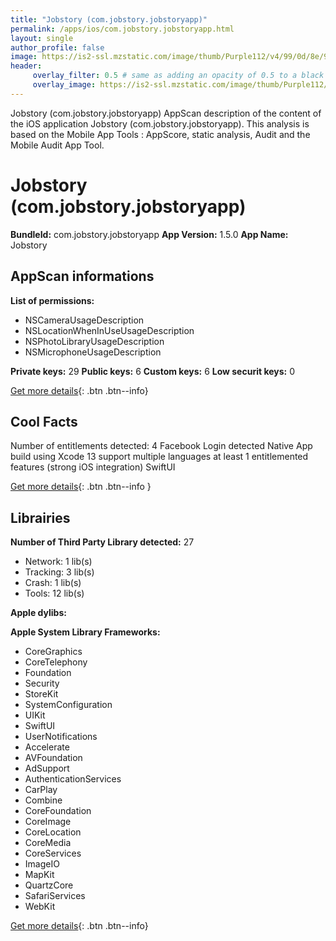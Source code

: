 ```yaml
---
title: "Jobstory (com.jobstory.jobstoryapp)"
permalink: /apps/ios/com.jobstory.jobstoryapp.html
layout: single
author_profile: false
image: https://is2-ssl.mzstatic.com/image/thumb/Purple112/v4/99/0d/8e/990d8ea1-e3f1-0a76-a2d3-a462707d9977/AppIcon-Production-1x_U007emarketing-0-5-0-sRGB-85-220.png/512x512bb.jpg
header: 
     overlay_filter: 0.5 # same as adding an opacity of 0.5 to a black background
     overlay_image: https://is2-ssl.mzstatic.com/image/thumb/Purple112/v4/99/0d/8e/990d8ea1-e3f1-0a76-a2d3-a462707d9977/AppIcon-Production-1x_U007emarketing-0-5-0-sRGB-85-220.png/512x512bb.jpg
---
```

Jobstory (com.jobstory.jobstoryapp) AppScan description of the content of the iOS application Jobstory (com.jobstory.jobstoryapp). This analysis is based on the Mobile App Tools : AppScore, static analysis, Audit and the Mobile Audit App Tool.

# Jobstory (com.jobstory.jobstoryapp)

**BundleId:** com.jobstory.jobstoryapp
**App Version:** 1.5.0
**App Name:** Jobstory


## AppScan informations 

**List of permissions:** 
- NSCameraUsageDescription
- NSLocationWhenInUseUsageDescription
- NSPhotoLibraryUsageDescription
- NSMicrophoneUsageDescription
  
  
**Private keys:** 29
**Public keys:** 6
**Custom keys:** 6
**Low securit keys:** 0
  
[Get more details](/pricing.html){: .btn .btn--info}

## Cool Facts

Number of entitlements detected: 4
Facebook Login detected
Native App
build using Xcode 13
support multiple languages
at least 1 entitlemented features (strong iOS integration)
SwiftUI
  
[Get more details](/pricing.html){: .btn .btn--info }

## Librairies 
**Number of Third Party Library detected:** 27
- Network: 1 lib(s)
- Tracking: 3 lib(s)
- Crash: 1 lib(s)
- Tools: 12 lib(s)


**Apple dylibs:**


**Apple System Library Frameworks:**
- CoreGraphics
- CoreTelephony
- Foundation
- Security
- StoreKit
- SystemConfiguration
- UIKit
- SwiftUI
- UserNotifications
- Accelerate
- AVFoundation
- AdSupport
- AuthenticationServices
- CarPlay
- Combine
- CoreFoundation
- CoreImage
- CoreLocation
- CoreMedia
- CoreServices
- ImageIO
- MapKit
- QuartzCore
- SafariServices
- WebKit


  
[Get more details](/pricing.html){: .btn .btn--info}


